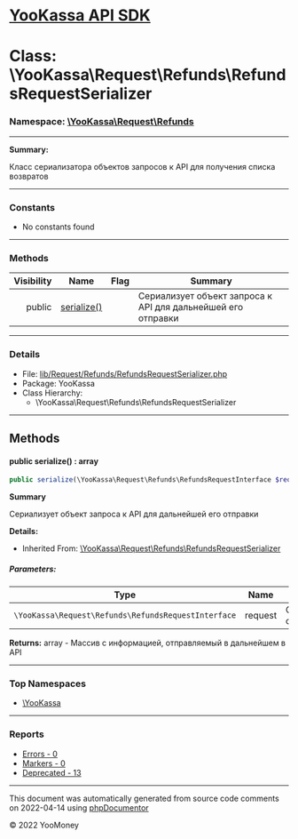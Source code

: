 # [YooKassa API SDK](../home.md)

# Class: \YooKassa\Request\Refunds\RefundsRequestSerializer
### Namespace: [\YooKassa\Request\Refunds](../namespaces/yookassa-request-refunds.md)
---
**Summary:**

Класс сериализатора объектов запросов к API для получения списка возвратов


---
### Constants
* No constants found

---
### Methods
| Visibility | Name | Flag | Summary |
| ----------:| ---- | ---- | ------- |
| public | [serialize()](../classes/YooKassa-Request-Refunds-RefundsRequestSerializer.md#method_serialize) |  | Сериализует объект запроса к API для дальнейшей его отправки |

---
### Details
* File: [lib/Request/Refunds/RefundsRequestSerializer.php](../../lib/Request/Refunds/RefundsRequestSerializer.php)
* Package: YooKassa
* Class Hierarchy:
  * \YooKassa\Request\Refunds\RefundsRequestSerializer

---
## Methods
<a name="method_serialize" class="anchor"></a>
#### public serialize() : array

```php
public serialize(\YooKassa\Request\Refunds\RefundsRequestInterface $request) : array
```

**Summary**

Сериализует объект запроса к API для дальнейшей его отправки

**Details:**
* Inherited From: [\YooKassa\Request\Refunds\RefundsRequestSerializer](../classes/YooKassa-Request-Refunds-RefundsRequestSerializer.md)

##### Parameters:
| Type | Name | Description |
| ---- | ---- | ----------- |
| <code lang="php">\YooKassa\Request\Refunds\RefundsRequestInterface</code> | request  | Сериализуемый объект |

**Returns:** array - Массив с информацией, отправляемый в дальнейшем в API



---

### Top Namespaces

* [\YooKassa](../namespaces/yookassa.md)

---

### Reports
* [Errors - 0](../reports/errors.md)
* [Markers - 0](../reports/markers.md)
* [Deprecated - 13](../reports/deprecated.md)

---

This document was automatically generated from source code comments on 2022-04-14 using [phpDocumentor](http://www.phpdoc.org/)

&copy; 2022 YooMoney